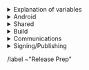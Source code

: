 <details>
  <summary>Explanation of variables</summary>

- `$(BUILD_SERVER)` : the server the main builder is using to build a tor-browser release
- `$(STAGING_SERVER)` : the server the signer is using to to run the signing process
- `$(ESR_VERSION)` : the Mozilla defined ESR version, used in various places for building tor-browser tags, labels, etc
    - example : `91.6.0`
- `$(RR_VERSION)` : the Mozilla defined Rapid-Release version; Tor Browser for Android is based off of the `$(ESR_VERSION)`, but Mozilla's Firefox for Android is based off of the `$(RR_VERSION)` so we need to keep track of security vulnerabilities to backport from the monthly Rapid-Release train and our frozen ESR train.
    - example: `103`
- `$(ESR_TAG)` : the Mozilla defined hg (Mercurial) tag associated with `$(ESR_VERSION)`
    - exmaple : `FIREFOX_91_7_0esr_BUILD2`
- `$(ESR_TAG_PREV)` : the Mozilla defined hg (Mercurial) tag associated with the previous ESR version when rebasing (ie, the ESR version we are rebasing from)
- `$(TOR_BROWSER_MAJOR)` : the Tor Browser major version
    - example : `11`
- `$(TOR_BROWSER_MINOR)` : the Tor Browser minor version
    - example : either `0` or `5`; Alpha's is always `(Stable + 5) % 10`
- `$(BUILD_N)` : a project's build revision within a its branch; this is separate from the `$(TOR_BROWSER_BUILD_N)` value; many of the Firefox-related projects have a `$(BUILD_N)` suffix and may differ between projects even when they contribute to the same build.
    - example : `build1`
- `$(TOR_BROWSER_BUILD_N)` : the tor-browser build revision for a given Tor Browser release; used in tagging git commits
    - example : `build2`
    - **NOTE** : A project's `$(BUILD_N)` and `$(TOR_BROWSER_BUILD_N)` may be the same, but it is possible for them to diverge. For example :
        - if we have multiple Tor Browser releases on a given ESR branch the two will become out of sync as the `$(BUILD_N)` value will increase, while the `$(TOR_BROWSER_BUILD_N)` value may stay at `build1` (but the `$(TOR_BROWSER_VERSION)` will increase)
        - if we have build failures unrelated to `tor-browser`, the `$(TOR_BROWSER_BUILD_N)` value will increase while the `$(BUILD_N)` will stay the same.
- `$(TOR_BROWSER_VERSION)` : the published Tor Browser version
    - example : `11.5a6`, `11.0.7`
- `$(TOR_BROWSER_BRANCH)` : the full name of tor-browser branch
    - typically of the form: `tor-browser-$(ESR_VERSION)esr-$(TOR_BROWSER_MAJOR).$(TOR-BROWSER_MINOR)-1`
- `$(TOR_BROWSER_BRANCH_PREV)` : the full name of the previous tor-browser branch (when rebasing)
</details>

<details>
    <summary>Android</summary>

### **Security Vulnerabilities Backport** : https://www.mozilla.org/en-US/security/advisories/
- **NOTE** : this work usually first occurs during the Tor Browser Stable release, so for alpha we typically only need to update the various `tor-browser-build` configs to point to the right release tags.
- [ ] Create tor-browser issue `Backport Android-specific Firefox $(RR_VERSION) to ESR $(ESR_VERSION)-based Tor Browser`
  - [ ] Link new backport issue to this release prep issue
- [ ] Go through any `Security Vulnerabilities fixed in Firefox $(RR_VERSION)` (or similar) and create list of CVEs which affect Android that need to be a backported
  - Potentially Affected Components:
    - `firefox`/`geckoview`
    - `application-services`
    - `android-components`
    - `fenix`

### **application-services** ***(Optional)*** : *TODO: we need to setup a gitlab copy of this repo that we can apply security backports to*
- [ ] Backport any Android-specific security fixes from Firefox rapid-release
- [ ] Sign/Tag commit:
  - Tag : `application-services-$(ESR_VERSION)-$(TOR_BROWSER_MAJOR).$(TOR_BROWSER_MINOR)-1-$(BUILD_N)`
  - Message: `Tagging $(BUILD_N) for $(ESR_VERSION)-based alpha`
- [ ] Push tag to `origin`

### **android-components** ***(Optional)*** : https://gitlab.torproject.org/tpo/applications/android-components.git
- [ ] Backport any Android-specific security fixes from Firefox rapid-release
- [ ] Sign/Tag commit:
  - Tag : `android-components-$(ESR_VERSION)-$(TOR_BROWSER_MAJOR).$(TOR_BROWSER_MINOR)-1-$(BUILD_N)`
  - Message: `Tagging $(BUILD_N) for $(ESR_VERSION)-based alpha)`
- [ ] Push tag to `origin`

### **fenix** ***(Optional)*** : https://gitlab.torproject.org/tpo/applications/fenix.git
- [ ] Backport any Android-specific security fixes from Firefox rapid-release
- [ ] Sign/Tag commit:
  - Tag : `tor-browser-$(ESR_VERSION)-$(TOR_BROWSER_MAJOR).$(TOR_BROWSER_MINOR)-1-$(BUILD_N)`
  - Message: `Tagging $(BUILD_N) for $(ESR_VERSION)-based alpha)`
- [ ] Push tag to `origin`

</details>

<details>
    <summary>Shared</summary>

### tor-browser: https://gitlab.torproject.org/tpo/applications/tor-browser.git
- [ ] ***(Optional)*** Backport any Android-specific security fixes from Firefox rapid-release
- [ ] ***(Optional, Chemspill)*** Backport security-fixes to both `tor-browser` and `base-browser` branches
- [ ] ***(Optional)*** Rebase to `$(ESR_VERSION)`
  - [ ] Find the Firefox hg tag here : https://hg.mozilla.org/releases/mozilla-esr102/tags
    - [ ] `$(ESR_TAG)` : `<INSERT_TAG_HERE>`
  - [ ] Identify the hg patch associated with above hg tag, and find the equivalent `gecko-dev` git commit (search by commit message)
    - [ ] `gecko-dev` commit : `<INSERT_COMMIT_HASH_HERE>`
    - [ ] Sign/Tag commit :
      - Tag : `$(ESR_TAG)`
      - Message : `Hg tag $(ESR_TAG)`
  - [ ] Create new branches with the discovered `gecko-dev` commit as `HEAD` named:
    - [ ] `base-browser-$(ESR_VERSION)esr-$(TOR_BROWSER_MAJOR).$(TOR-BROWSER_MINOR)-1`
    - [ ] `tor-browser-$(ESR_VERSION)esr-$(TOR_BROWSER_MAJOR).$(TOR-BROWSER_MINOR)-1`
  - [ ] Push new branches and esr tag to origin
  - [ ] Rebase previous `base-browser` patches onto the `gecko-dev` commit
  - [ ] Rebase previous `tor-browser` patches onto the new `base-browser` branch
  - [ ] Compare patch-sets (ensure nothing *weird* happened during rebase):
    - [ ] rangediff: `git range-diff $(ESR_TAG_PREV)..$(TOR_BROWSER_BRANCH_PREV) $(ESR_TAG)..$(TOR_BROWSER_BRANCH)`
    - [ ] diff of diffs:
        -  Do the diff between `current_patchset.diff` and `rebased_patchset.diff` with your preferred `$(DIFF_TOOL)` and look at differences on lines that starts with + or -
        - [ ] `git diff $(ESR_TAG_PREV)..$(TOR_BROWSER_BRANCH_PREV) > current_patchset.diff`
        - [ ] `git diff $(ESR_TAG)..$(TOR_BROWSER_BRANCH) > rebased_patchset.diff`
        - [ ] `$(DIFF_TOOL) current_patchset.diff rebased_patchset.diff`
  - [ ] Open MR for the rebase
- [ ] Sign/Tag `base-browser` commit:
  - **NOTE** : Currently we are using the `Bug 40926: Implemented the New Identity feature` commit as the final commit of `base-browser` before `tor-browser`
  - Tag : `base-browser-$(ESR_VERSION)esr-$(TOR_BROWSER_MAJOR).$(TOR_BROWSER_MINOR)-1-build1`
  - Message: `Tagging build1 for $(ESR_VERSION)esr-based alpha`
- [ ] Sign/Tag `tor-browser` commit :
  - Tag : `tor-browser-$(ESR_VERSION)esr-$(TOR_BROWSER_MAJOR).$(TOR_BROWSER_MINOR)-1-$(FIREFOX_BUILD_N)`
  - Message : `Tagging $(FIREFOX_BUILD_N) for $(ESR_VERSION)esr-based alpha`
- [ ] Push rebased branches and tags to `origin`
- [ ] Update Gitlab Default Branch to new Alpha branch:  https://gitlab.torproject.org/tpo/applications/tor-browser/-/settings/repository

</details>

<details>
    <summary>Build</summary>

### tor-browser-build: https://gitlab.torproject.org/tpo/applications/tor-browser-build.git
Tor Browser Alpha (and Nightly) are on the `main` branch, while Stable lives in the various `maint-$(TOR_BROWSER_MAJOR).$(TOR_BROWSER_MINOR)` (and possibly more specific) branches

- [ ] Update `rbm.conf`
  - [ ] `var/torbrowser_version` : update to next version
  - [ ] `var/torbrowser_build` : update to `$(TOR_BROWSER_BUILD_N)`
  - [ ] ***(Optional, Desktop)*** `var/torbrowser_incremental_from` : update to previous Desktop version
    - [ ] **IMPORTANT**: Really *actually* make sure this is the previous Desktop version or else the `make incrementals-*` step will fail
- [ ] ***(Optional)*** Update Desktop-specific build configs
  - [ ] Update `projects/firefox/config`
    - [ ] `git_hash` : update the `$(BUILD_N)` section to match `tor-browser` tag
    - [ ] ***(Optional)*** `var/firefox_platform_version` : update to latest `$(ESR_VERSION)` if rebased
  - [ ] Update `projects/translation/config`:
    - [ ] run `make list_translation_updates-alpha` to get updated hashes
    - [ ] `steps/base-browser/git_hash` : update with `HEAD` commit of project's `base-browser` branch
    - [ ] `steps/base-browser-fluent/git_hash` : update with `HEAD` commit of project's `basebrowser-newidentityftl` branch
    - [ ] `steps/tor-browser/git_hash` : update with `HEAD` commit of project's `tor-browser` branch
    - [ ] `steps/fenix/git_hash` : update with `HEAD` commit of project's `fenix-torbrowserstringsxml` branch
  - [ ] ***(Optional)*** Update `projects/tor-android-service/config`
    - [ ] `git_hash` : update with `HEAD` commit of project's `main` branch
  - [ ] ***(Optional)*** Update `projects/application-services/config`:
    **NOTE** we don't currently have any of our own patches for this project
    - [ ] `git_hash` : update to appropriate git commit associated with `$(ESR_VERSION)`
  - [ ] ***(Optional)*** Update `projects/android-components/config`:
    - [ ] `git_hash` : update the `$(BUILD_N)` section to match alpha `android-components` tag
  - [ ] ***(Optional)*** Update `projects/fenix/config`
    - [ ] `git_hash` : update the `$(BUILD_N)` section to match `fenix` tag
    - [ ] ***(Optional)*** `var/fenix_version` : update to latest `$(ESR_VERSION)` if rebased
  - [ ] Update allowed_addons.json by running (from `tor-browser-build` root):
    - `./tools/fetch_allowed_addons.py > projects/browser/allowed_addons.json`
- [ ] Update common build configs
  - [ ] Check for NoScript updates here : https://addons.mozilla.org/en-US/firefox/addon/noscript
    - [ ] ***(Optional)*** If new version available, update `noscript` section of `input_files` in `projects/browser/config`
      - [ ] `URL`
      - [ ] `sha256sum`
  - [ ] Check for OpenSSL updates here : https://www.openssl.org/source/
    - [ ] ***(Optional)*** If new 1.X.Y version available, update `projects/openssl/config`
      - [ ] `version` : update to next 1.X.Y version
      - [ ] `input_files/sha256sum` : update to sha256 sum of source tarball
  - [ ] Check for zlib updates here: https://github.com/madler/zlib/releases
    - [ ] **(Optional)** If new tag available, update `projects/zlib/config`
      - [ ] `version` : update to next release tag
  - [ ] Check for tor updates here : https://gitlab.torproject.org/tpo/core/tor/-/tags
    - [ ] ***(Optional)*** Update `projects/tor/config`
      - [ ] `version` : update to latest `-alpha` tag or release tag if newer (ping dgoulet or ahf if unsure)
  - [ ] Check for go updates here : https://golang.org/dl
    - **NOTE** : Tor Browser Alpha uses the latest Stable major series go version
    - [ ] ***(Optional)*** Update `projects/go/config`
      - [ ] `version` : update go version
      - [ ] `input_files/sha256sum` for `go` : update sha256sum of archive (sha256 sums are displayed on the go download page)
  - [ ] ***(Optional)*** Update the manual
    - [ ] Go to https://gitlab.torproject.org/tpo/web/manual/-/jobs/
    - [ ] Open the latest build stage
    - [ ] Download the artifacts (they come in a .zip file).
    - [ ] Rename it to `manual_$PIPELINEID.zip`
    - [ ] Upload it to people.tpo
    - [ ] Update `projects/manual/config`
      - [ ] Change the version to `$PIPELINEID`
      - [ ] Update the hash in the input_files section
      - [ ] Update the URL if you have uploaded to a different people.tpo home
- [ ] Update `ChangeLog.txt`
  - [ ] Ensure ChangeLog.txt is sync'd between alpha and stable branches
  - [ ] Check the linked issues: ask people to check if any are missing, remove the not fixed ones
  - [ ] Run `tools/fetch-changelogs.py $(TOR_BROWSER_VERSION)` or `tools/fetch-changelogs.py '#$(ISSUE_NUMBER)'`
    - Make sure you have `requests` installed (e.g., `apt install python3-requests`)
    - The first time you run this script you will need to generate an access token; the script will guide you
  - [ ] Copy the output of the script to the beginning of `ChangeLog.txt` and adjust its output
    - At the moment, the script does not create a _Build System_ section
    - If you used the issue number, you will need to write the Tor Browser version manually
- [ ] Open MR with above changes
- [ ] Begin build on `$(BUILD_SERVER)` (fix any issues which come up and update MR)
- [ ] Sign/Tag commit: `make signtag-alpha`
- [ ] Push tag to origin
</details>

<details>
	<summary>Communications</summary>

### notify stakeholders
- [ ] Email tor-qa mailing list: tor-qa@lists.torproject.org
  - [ ] Provide links to unsigned builds on `$(BUILD_SERVER)`
  - [ ] Note any new functionality which needs testing
  - [ ] Link to any known issues
- [ ] Email downstream consumers:
  - Recipients:
    - [ ] Tails dev mailing list: tails-dev@boum.org
    - [ ] Guardian Project: nathan@guardianproject.info
    - [ ] torbrowser-launcher: micah@micahflee.com
  - [ ] Provide links to unsigned builds on `$(BUILD_SERVER)`
  - [ ] Note any changes which may affect packaging/downstream integration
- [ ] Email upstream stakeholders:
  - [ ] ***(Optional, after ESR migration)*** Cloudflare: ask-research@cloudflare.com
    - **NOTE** :  We need to provide them with updated user agent string so they can update their internal machinery to prevent Tor Browser users from getting so many CAPTCHAs

</details>

<details>
  <summary>Signing/Publishing</summary>

### signing + publishing
- [ ] Ensure builders have matching builds
- [ ] On `$(STAGING_SERVER)`, ensure updated:
  - [ ] `tor-browser-build/tools/signing/set-config`
    - `NSS_DB_DIR` : location of the `nssdb7` directory
  - [ ]  `tor-browser-build/tools/signing/set-config.hosts`
    - `ssh_host_builder` : ssh hostname of machine with unsigned builds
      - **NOTE** : `tor-browser-build` is expected to be in the `$HOME` directory)
    - `ssh_host_linux_signer` : ssh hostname of linux signing machine
    - `ssh_host_macos_signer` : ssh hostname of macOS signing machine
  - [ ] `tor-browser-build/tools/signing/set-config.macos-notarization`
    - `macos_notarization_user` : the email login for a tor notariser Apple Developer account
  - [ ] `set-config.update-responses`
    - `update_responses_repository_dir` : directory where you cloned `git@gitlab.torproject.org:tpo/applications/tor-browser-update-responses.git`
  - [ ] `tor-browser-build/tools/signing/set-config.tbb-version`
    - `tbb_version` : tor browser version string, same as `var/torbrowser_version` in `rbm.conf` (examples: `11.5a12`, `11.0.13`)
    - `tbb_version_build` : the tor-browser-build build number (if `var/torbrowser_build` in `rbm.conf` is `buildN` then this value is `N`)
    - `tbb_version_type` : either `alpha` for alpha releases or `release` for stable releases
- [ ] On `$(STAGING_SERVER)` in a separate `screen` session, run the macOS proxy script:
    - `cd tor-browser-build/tools/signing/`
    - `./macos-signer-proxy`
- [ ] On `$(STAGING_SERVER)` in a separate `screen` session, ensure tor daemon is running with SOCKS5 proxy on the default port 9050
- [ ] apk signing : copy signed `*multi.apk` files to the unsigned build outputs directory
- [ ] run do-all-signing script:
    - `cd tor-browser-build/tools/signing/`
    - `./do-all-signing.sh`
- **NOTE**: at this point the signed binaries should have been copied to `staticiforme`
- [ ] Update `staticiforme.torproject.org`:
  - From `screen` session on `staticiforme.torproject.org`:
  - [ ] Remove old release data from following places:
    - **NOTE** : Skip this step if the current release is Android or Desktop *only*
    - [ ] `/srv/cdn-master.torproject.org/htdocs/aus1/torbrowser`
    - [ ] `/srv/dist-master.torproject.org/htdocs/torbrowser`
  - [ ] Static update components : `static-update-component cdn.torproject.org && static-update-component dist.torproject.org`
  - [ ] Enable update responses : `sudo -u tb-release ./deploy_update_responses-alpha.sh`
- [ ] Publish APKs to Google Play:
  - Log into https://play.google.com/apps/publish
  - Select `Tor Browser (Alpha)` app
  - Navigate to `Release > Production` and click `Create new release` button
  - [ ] Upload the `*.multi.apk` APKs
  - [ ] Update Release Name to Tor Browser version number
  - [ ] Update Release Notes
    - Next to 'Release notes', click `Copy from a previous release`
    - [ ] Edit blog post url to point to most recent blog post
  - Save, review, and configure rollout percentage
    - [ ] 25% rollout when publishing a scheduled update
    - [ ] 100% rollout when publishing a security-driven release
  - [ ] Update rollout percentage to 100% after confirmed no major issues

### website: https://gitlab.torproject.org/tpo/web/tpo.git
- [ ] `databags/versions.ini` : Update the downloads versions
    - `torbrowser-stable/version` : sort of a catch-all for latest stable version
    - `torbrowser-alpha/version` : sort of a catch-all for latest stable version
    - `torbrowser-*-stable/version` : platform-specific stable versions
    - `torbrowser-*-alpha/version` : platform-specific alpha versions
    - `tor-stable`,`tor-alpha` : set by tor devs, do not touch
- [ ] Push to origin as new branch, open 'Draft :' MR
- [ ] Remove `Draft:` from MR once signed-packages are uploaded
- [ ] Merge
- [ ] Publish after CI passes and builds are published

### blog: https://gitlab.torproject.org/tpo/web/blog.git

- [ ] Duplicate previous Stable or Alpha release blog post as appropriate to new directory under `content/blog/new-release-tor-browser-$(TOR_BROWSER_VERSION)` and update with info on release :
    - [ ] Update Tor Browser version numbers
    - [ ] Note any ESR rebase
    - [ ] Link to any Firefox security updates from ESR upgrade
    - [ ] Link to any Android-specific security backports
    - [ ] Note any updates to :
      - tor
      - OpenSSL
      - NoScript
    - [ ] Convert ChangeLog.txt to markdown format used here by :
      - `tor-browser-build/tools/changelog-format-blog-post`
- [ ] Push to origin as new branch, open `Draft:` MR
- [ ] Remove `Draft:` from MR once signed-packages are uploaded
- [ ] Merge
- [ ] Publish after CI passes and website has been updated

### tor-announce mailing list
- [ ] Send an email to tor-announce@lists.torproject.org, using the same content as the blog post and subject "Tor Browser $version is released".

</details>

/label ~"Release Prep"

